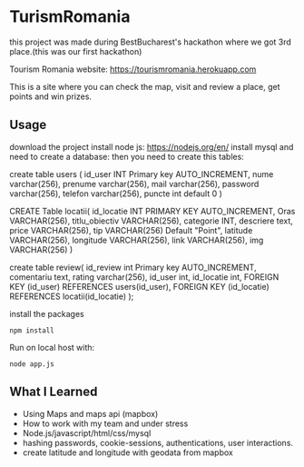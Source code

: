 TurismRomania
==============
this project was made during BestBucharest's hackathon where we got 3rd place.(this was our first hackathon)    

Tourism Romania    website: https://tourismromania.herokuapp.com

This is a site where you can check the map, visit and review a place, get points and win prizes.

Usage
-----

download the project
install node js: https://nodejs.org/en/ 
install mysql and need to create a database:
then you need to create this tables:

create table users (
id_user  INT Primary key AUTO_INCREMENT,
nume varchar(256),
prenume varchar(256),
mail varchar(256),
password varchar(256),
telefon varchar(256),
puncte int default 0
)

CREATE Table locatii(
id_locatie INT PRIMARY KEY AUTO_INCREMENT,
Oras VARCHAR(256),
titlu_obiectiv VARCHAR(256),
categorie INT,
descriere text,
price VARCHAR(256),
tip VARCHAR(256) Default "Point",
latitude VARCHAR(256),
longitude VARCHAR(256),
link VARCHAR(256),
img VARCHAR(256)
)


create table review(
id_review int Primary key AUTO_INCREMENT,
comentariu text,
rating varchar(256),
id_user int,
id_locatie int,
FOREIGN KEY (id_user) REFERENCES users(id_user),
FOREIGN KEY (id_locatie) REFERENCES locatii(id_locatie)
);


install the packages 

    npm install

    
 Run on local host with:
 
    node app.js
 


What I Learned
-----
* Using Maps and maps api (mapbox)
* How to work with my team and under stress
* Node.js/javascript/html/css/mysql
* hashing passwords, cookie-sessions, authentications, user interactions.
* create latitude and longitude with geodata from mapbox

